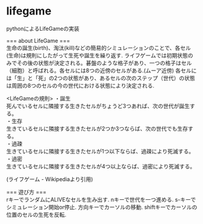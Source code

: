 # lifegame
pythonによるLifeGameの実装


=== about LifeGame ===  
生命の誕生(birth)、淘汰(kill)などの簡易的シミュレーションのことで、各セル(生命)は規則にしたがって生死や誕生を繰り返す.
ライフゲームでは初期状態のみでその後の状態が決定される。碁盤のような格子があり、一つの格子はセル（細胞）と呼ばれる。各セルには8つの近傍のセルがある.(ムーア近傍)
各セルには「生」と「死」の2つの状態があり、あるセルの次のステップ（世代）の状態は周囲の8つのセルの今の世代における状態により決定される.

<LifeGameの規則>
・誕生  
死んでいるセルに隣接する生きたセルがちょうど3つあれば、次の世代が誕生する。  
・生存  
生きているセルに隣接する生きたセルが2つか3つならば、次の世代でも生存する。  
・過疎  
生きているセルに隣接する生きたセルが1つ以下ならば、過疎により死滅する。  
・過密  
生きているセルに隣接する生きたセルが4つ以上ならば、過密により死滅する。  


(ライフゲーム - Wikipediaより引用)

=== 遊び方 ===  
rキーでランダムにALIVEなセルを生み出す.
nキーで世代を一つ進める.
s-キーでシミュレーション開始or停止.
方向キーでカーソルの移動.
shiftキーでカーソルの位置のセルの生死を反転.

